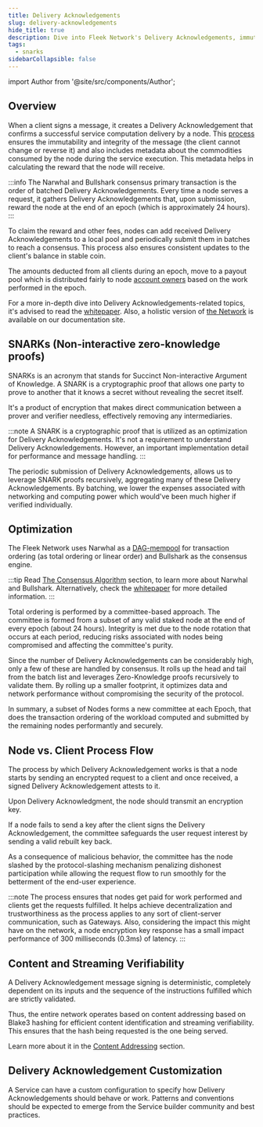 ```yaml
---
title: Delivery Acknowledgements
slug: delivery-acknowledgements
hide_title: true
description: Dive into Fleek Network's Delivery Acknowledgements, immutable proofs of service delivery, and understand the role of SNARKs in them.
tags:
  - snarks
sidebarCollapsible: false
---
```


import Author from '@site/src/components/Author';

## Overview

When a client signs a message, it creates a Delivery Acknowledgement that confirms a successful service computation delivery by a node. This [process](#node-vs-client-process-flow) ensures the immutability and integrity of the message (the client cannot change or reverse it) and also includes metadata about the commodities consumed by the node during the service execution. This metadata helps in calculating the reward that the node will receive.

:::info
The Narwhal and Bullshark consensus primary transaction is the order of batched Delivery Acknowledgements. Every time a node serves a request, it gathers Delivery Acknowledgements that, upon submission, reward the node at the end of an epoch (which is approximately 24 hours).
:::

To claim the reward and other fees, nodes can add received Delivery Acknowledgements to a local pool and periodically submit them in batches to reach a consensus. This process also ensures consistent updates to the client's balance in stable coin.

The amounts deducted from all clients during an epoch, move to a payout pool which is distributed fairly to node [account owners](/docs/learn/the-network#identity-on-the-fleek-network) based on the work performed in the epoch.

For a more in-depth dive into Delivery Acknowledgements-related topics, it's advised to read the [whitepaper](/docs/whitepaper). Also, a holistic version of [the Network](/docs/learn/the-network) is available on our documentation site.

## SNARKs (Non-interactive zero-knowledge proofs)

SNARKs is an acronym that stands for Succinct Non-interactive Argument of Knowledge. A SNARK is a cryptographic proof that allows one party to prove to another that it knows a secret without revealing the secret itself. 

It's a product of encryption that makes direct communication between a prover and verifier needless, effectively removing any intermediaries.

:::note
A SNARK is a cryptographic proof that is utilized as an optimization for Delivery Acknowledgements. It's not a requirement to understand Delivery Acknowledgements. However, an important implementation detail for performance and message handling.
:::

The periodic submission of Delivery Acknowledgements, allows us to leverage SNARK proofs recursively, aggregating many of these Delivery Acknowledgements. By batching, we lower the expenses associated with networking and computing power which would've been much higher if verified individually.

## Optimization

The Fleek Network uses Narwhal as a [DAG-mempool](https://arxiv.org/pdf/2105.11827.pdf) for transaction ordering (as total ordering or linear order) and Bullshark as the consensus engine.

:::tip
Read [The Consensus Algorithm](/docs/learn/the-network#the-consensus-algorithm) section, to learn more about Narwhal and Bullshark. Alternatively, check the [whitepaper](/docs/whitepaper) for more detailed information.
:::

Total ordering is performed by a committee-based approach. The committee is formed from a subset of any valid staked node at the end of every epoch (about 24 hours). Integrity is met due to the node rotation that occurs at each period, reducing risks associated with nodes being compromised and affecting the committee's purity.

Since the number of Delivery Acknowledgements can be considerably high, only a few of these are handled by consensus. It rolls up the head and tail from the batch list and leverages Zero-Knowledge proofs recursively to validate them. By rolling up a smaller footprint, it optimizes data and network performance without compromising the security of the protocol.

In summary, a subset of Nodes forms a new committee at each Epoch, that does the transaction ordering of the workload computed and submitted by the remaining nodes performantly and securely.

## Node vs. Client Process Flow

The process by which Delivery Acknowledgement works is that a node starts by sending an encrypted request to a client and once received, a signed Delivery Acknowledgement attests to it.

Upon Delivery Acknowledgment, the node should transmit an encryption key.

If a node fails to send a key after the client signs the Delivery Acknowledgement, the committee safeguards the user request interest by sending a valid rebuilt key back.

As a consequence of malicious behavior, the committee has the node slashed by the protocol-slashing mechanism penalizing dishonest participation while allowing the request flow to run smoothly for the betterment of the end-user experience.

:::note
The process ensures that nodes get paid for work performed and clients get the requests fulfilled. It helps achieve decentralization and trustworthiness as the process applies to any sort of client-server communication, such as Gateways. Also, considering the impact this might have on the network, a node encryption key response has a small impact performance of 300 milliseconds (0.3ms) of latency.
:::

## Content and Streaming Verifiability

A Delivery Acknowledgement message signing is deterministic, completely dependent on its inputs and the sequence of the instructions fulfilled which are strictly validated.

Thus, the entire network operates based on content addressing based on Blake3 hashing for efficient content identification and streaming verifiability. This ensures that the hash being requested is the one being served.

Learn more about it in the [Content Addressing](/docs/learn/the-network#content-addressing) section.

## Delivery Acknowledgement Customization

A Service can have a custom configuration to specify how Delivery Acknowledgements should behave or work. Patterns and conventions should be expected to emerge from the Service builder community and best practices.

<Author
    name="Helder Oliveira"
    image="https://github.com/heldrida.png"
    title="Software Developer + DX"
    url="https://github.com/heldrida"
/>
